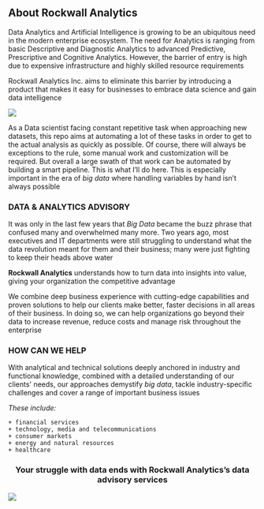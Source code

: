 ## About Rockwall Analytics
Data Analytics and Artificial Intelligence is growing to be an ubiquitous need in the modern enterprise ecosystem. The need for Analytics is ranging from basic Descriptive and Diagnostic Analytics to advanced Predictive, Prescriptive and Cognitive Analytics.  However, the barrier of entry is high due to expensive infrastructure and highly skilled resource requirements

Rockwall Analytics Inc. aims to eliminate this barrier by introducing a product that makes it easy for businesses to embrace data science and gain data intelligence

![](https://media.giphy.com/media/3oKIPEqDGUULpEU0aQ/giphy.gif)

As a Data scientist facing constant repetitive task when approaching new datasets, this repo aims at automating a lot of these tasks in order to get to the actual analysis as quickly as possible. Of course, there will always be exceptions to the rule, some manual work and customization will be required. But overall a large swath of that work can be automated by building a smart pipeline. This is what I’ll do here. This is especially important in the era of *big data* where handling variables by hand isn’t always possible

### DATA & ANALYTICS ADVISORY

It was only in the last few years that *Big Data* became the buzz phrase that confused many and overwhelmed many more. Two years ago, most executives and IT departments were still struggling to understand what the data revolution meant for them and their business; many were just fighting to keep their heads above water

**Rockwall Analytics** understands how to turn data into insights into value, giving your organization the competitive advantage

We combine deep business experience with cutting-edge capabilities and proven solutions to help our clients make better, faster decisions in all areas of their business. In doing so, we can help organizations go beyond their data to increase revenue, reduce costs and manage risk throughout the enterprise 

### HOW CAN WE HELP

With analytical and technical solutions deeply anchored in industry and functional knowledge, combined with a detailed understanding of our clients' needs, our approaches demystify *big data*, tackle industry-specific challenges and cover a range of important business issues

*These include:*
```
+ financial services
+ technology, media and telecommunications
+ consumer markets
+ energy and natural resources
+ healthcare
```

<center> <h3>Your struggle with data ends with Rockwall Analytics’s data advisory services</h3> </center>

![](https://drive.google.com/uc?export=view&id=1vu0AnrqIi-OK_3u8kd0BNCgCmtLfZ5iw)
